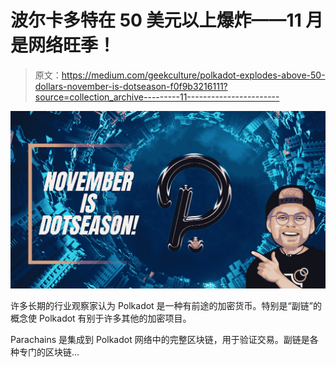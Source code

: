 # 波尔卡多特在 50 美元以上爆炸——11 月是网络旺季！

> 原文：<https://medium.com/geekculture/polkadot-explodes-above-50-dollars-november-is-dotseason-f0f9b3216111?source=collection_archive---------11----------------------->

![](img/71bd98ae4d5809668ca04adf75b631c8.png)

许多长期的行业观察家认为 Polkadot 是一种有前途的加密货币。特别是“副链”的概念使 Polkadot 有别于许多其他的加密项目。

Parachains 是集成到 Polkadot 网络中的完整区块链，用于验证交易。副链是各种专门的区块链…